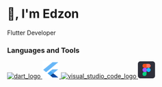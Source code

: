 # 👋, I'm Edzon
Flutter Developer

### Languages and Tools
<p align="left"> 
  <a href="https://dart.dev/" target="_blank"> 
    <img src="https://pub.dev/static/img/pub-dev-logo.svg?hash=40fqenbgtbjcekk60vd5dg5mr22bv99t" alt="dart_logo" width="40" height="40"/> 
  </a> 
  <a href="https://flutter.dev/" target="_blank"> 
    <img src="https://raw.githubusercontent.com/dnfield/flutter_svg/7d374d7107561cbd906d7c0ca26fef02cc01e7c8/example/assets/flutter_logo.svg?sanitize=true.svg" alt="flutter_logo" width="40" height="40"/>
  </a> 
  <a href="https://code.visualstudio.com/" target="_blank"> 
    <img src="https://upload.wikimedia.org/wikipedia/commons/9/9a/Visual_Studio_Code_1.35_icon.svg" alt="visual_studio_code_logo" width="40" height="40"/>
  </a> 
  <a href="https://www.figma.com/" target="_blank"> <img src="/figma_ic.svg" alt="figma" width="40" height="40"/> 
  </a> 
</p>
